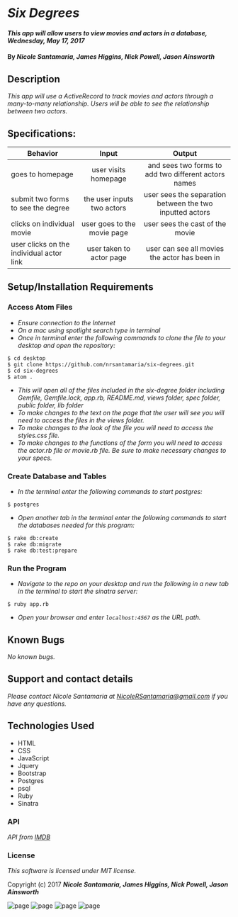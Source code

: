 # _Six Degrees_

#### _This app will allow users to view movies and actors in a database, Wednesday, May 17, 2017_

#### By _**Nicole Santamaria, James Higgins, Nick Powell, Jason Ainsworth**_

## Description

_This app will use a ActiveRecord to track movies and actors through a many-to-many relationship. Users will be able to see the relationship between two actors._

## Specifications:

| Behavior |  Input   |  Output  |
|----------|:--------:|:--------:|
|goes to homepage| user visits homepage | and sees two forms to add two different actors names|
|submit two forms to see the degree| the user inputs two actors | user sees the separation between the two inputted actors|
|clicks on individual movie | user goes to the movie page | user sees the cast of the movie |
|user clicks on the individual actor link | user taken to actor page | user can see all movies the actor has been in |

## Setup/Installation Requirements

### Access Atom Files

* _Ensure connection to the Internet_
* _On a mac using spotlight search type in terminal_
* _Once in terminal enter the following commands to clone the file to your desktop and open the repository:_
```
$ cd desktop
$ git clone https://github.com/nrsantamaria/six-degrees.git
$ cd six-degrees
$ atom .
```
* _This will open all of the files included in the six-degree folder including Gemfile, Gemfile.lock, app.rb, README.md, views folder, spec folder, public folder, lib folder_
* _To make changes to the text on the page that the user will see you will need to access the files in the views folder._
* _To make changes to the look of the file you will need to access the styles.css file._
* _To make changes to the functions of the form you will need to access the actor.rb file or movie.rb file. Be sure to make necessary changes to your specs._

### Create Database and Tables
* _In the terminal enter the following commands to start postgres:_

```
$ postgres
```
* _Open another tab in the terminal enter the following commands to start the databases needed for this program:_

```
$ rake db:create
$ rake db:migrate
$ rake db:test:prepare
```

### Run the Program
* _Navigate to the repo on your desktop and run the following in a new tab in the terminal to start the sinatra server:_

```
$ ruby app.rb
```
* _Open your browser and enter `localhost:4567` as the URL path._

## Known Bugs

_No known bugs._

## Support and contact details

_Please contact Nicole Santamaria at NicoleRSantamaria@gmail.com if you have any questions._

## Technologies Used

* HTML
* CSS
* JavaScript
* Jquery
* Bootstrap
* Postgres
* psql
* Ruby
* Sinatra


### API

*API from [IMDB](http://www.imdb.com/)*

### License

*This software is licensed under MIT license.*

Copyright (c) 2017 **_Nicole Santamaria, James Higgins, Nick Powell, Jason Ainsworth_**



![page](/public/img/.png)
![ page](/public/img/.png)
![page](/public/img/.png)
![ page](/public/img/.png)
